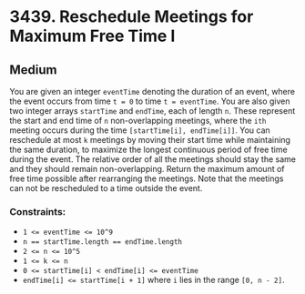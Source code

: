 # 3439. Reschedule Meetings for Maximum Free Time I

## Medium

You are given an integer `eventTime` denoting the duration of an event, where the event occurs from time `t = 0` to time `t = eventTime`. You are also given two integer arrays `startTime` and `endTime`, each of length `n`. These represent the start and end time of `n` non-overlapping meetings, where the `ith` meeting occurs during the time `[startTime[i], endTime[i]]`. You can reschedule at most `k` meetings by moving their start time while maintaining the same duration, to maximize the longest continuous period of free time during the event. The relative order of all the meetings should stay the same and they should remain non-overlapping. Return the maximum amount of free time possible after rearranging the meetings. Note that the meetings can not be rescheduled to a time outside the event.

### Constraints:

- `1 <= eventTime <= 10^9`
- `n == startTime.length == endTime.length`
- `2 <= n <= 10^5`
- `1 <= k <= n`
- `0 <= startTime[i] < endTime[i] <= eventTime`
- `endTime[i] <= startTime[i + 1]` where `i` lies in the range `[0, n - 2]`.